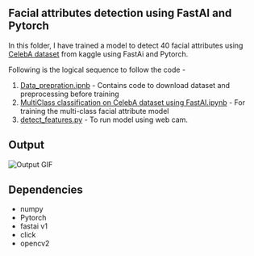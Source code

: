 ## Facial attributes detection using FastAI and Pytorch

In this folder, I have trained a model to detect 40 facial attributes using [CelebA dataset](https://www.kaggle.com/jessicali9530/celeba-dataset) from kaggle using FastAi and Pytorch.

Following is the logical sequence to follow the code -
1) [Data_prepration.ipnb](https://nbviewer.jupyter.org/github/aayushmnit/Deep_learning_explorations/blob/master/7_Facial_attributes_fastai_opencv/Data_prepration.ipynb) - Contains code to download dataset and preprocessing before training
2) [MultiClass classification on CelebA dataset using FastAI.ipynb](https://nbviewer.jupyter.org/github/aayushmnit/Deep_learning_explorations/blob/master/7_Facial_attributes_fastai_opencv/MultiClass%20classification%20on%20CelebA%20dataset%20using%20FastAI.ipynb) - For training the multi-class facial attribute model
3) [detect_features.py](https://github.com/aayushmnit/Deep_learning_explorations/blob/master/7_Facial_attributes_fastai_opencv/detect_features.py) - To run model using web cam.

## Output
![Output GIF](https://github.com/aayushmnit/Deep_learning_explorations/blob/master/7_Facial_attributes_fastai_opencv/output.gif?raw=true)

## Dependencies
- numpy
- Pytorch
- fastai v1
- click
- opencv2